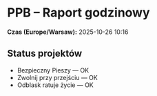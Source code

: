 # PPB – Raport godzinowy
**Czas (Europe/Warsaw):** 2025-10-26 10:16

## Status projektów
- Bezpieczny Pieszy — OK
- Zwolnij przy przejściu — OK
- Odblask ratuje życie — OK

